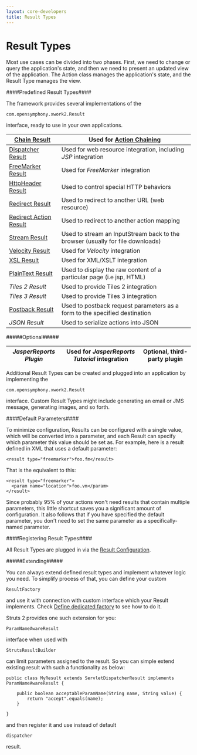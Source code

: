 ```yaml
---
layout: core-developers
title: Result Types
---
```


# Result Types

Most use cases can be divided into two phases\. First, we need to change or query the application's state, and then we need to present an updated view of the application\. The Action class manages the application's state, and the Result Type manages the view\.

####Predefined Result Types####

The framework provides several implementations of the 

~~~~~~~
com.opensymphony.xwork2.Result
~~~~~~~
 interface, ready to use in your own applications\.

|[Chain Result](chain-result.html)|Used for [Action Chaining](action-chaining.html)|
|---------------------------|---------------------------------------|
|[Dispatcher Result](dispatcher-reult.html)|Used for web resource integration, including _JSP_  integration|
|[FreeMarker Result](freemarker-result.html)|Used for _FreeMarker_  integration|
|[HttpHeader Result](httpheader-result.html)|Used to control special HTTP behaviors|
|[Redirect Result](redirect-result.html)|Used to redirect to another URL (web resource)|
|[Redirect Action Result](redirect-action-result.html)|Used to redirect to another action mapping|
|[Stream Result](stream-result.html)|Used to stream an InputStream back to the browser (usually for file downloads)|
|[Velocity Result](velocity-result.html)|Used for _Velocity_  integration|
|[XSL Result](xsl-result.html)|Used for XML/XSLT integration|
|[PlainText Result](plaintext-result.html)|Used to display the raw content of a particular page (i\.e jsp, HTML)|
|_Tiles 2 Result_ |Used to provide Tiles 2 integration|
|_Tiles 3 Result_ |Used to provide Tiles 3 integration|
|[Postback Result](postback-result.html)|Used to postback request parameters as a form to the specified destination|
|_JSON Result_ |Used to serialize actions into JSON|

#####Optional#####

|_JasperReports Plugin_ |Used for _JasperReports Tutorial_  integration|Optional, third\-party plugin|
|-----------------------|----------------------------------------------|-----------------------------|

Additional Result Types can be created and plugged into an application by implementing the 

~~~~~~~
com.opensymphony.xwork2.Result
~~~~~~~
 interface\. Custom Result Types might include generating an email or JMS message, generating images, and so forth\.

####Default Parameters####

To minimize configuration, Results can be configured with a single value, which will be converted into a parameter, and each Result can specify which parameter this value should be set as\. For example, here is a result defined in XML that uses a default parameter:


~~~~~~~
<result type="freemarker">foo.fm</result>

~~~~~~~

That is the equivalent to this:


~~~~~~~
<result type="freemarker">
  <param name="location">foo.vm</param>
</result>

~~~~~~~

Since probably 95% of your actions won't need results that contain multiple parameters, this little shortcut saves you a significant amount of configuration\. It also follows that if you have specified the default parameter, you don't need to set the same parameter as a specifically\-named parameter\.

####Registering Result Types####

All Result Types are plugged in via the [Result Configuration](result-configuration.html).

#####Extending#####

You can always extend defined result types and implement whatever logic you need\. To simplify process of that, you can define your custom 

~~~~~~~
ResultFactory
~~~~~~~
 and use it with connection with custom interface which your Result implements\. Check [Define dedicated factory](object-factory.html) to see how to do it\.

Struts 2 provides one such extension for you: 

~~~~~~~
ParamNameAwareResult
~~~~~~~
 interface when used with 

~~~~~~~
StrutsResultBuilder
~~~~~~~
 can limit parameters assigned to the result\. So you can simple extend existing result with such a functionality as below:


~~~~~~~
public class MyResult extends ServletDispatcherResult implements ParamNameAwareResult {

    public boolean acceptableParamName(String name, String value) {
        return "accept".equals(name);
    }

}

~~~~~~~

and then register it and use instead of default 

~~~~~~~
dispatcher
~~~~~~~
 result\.